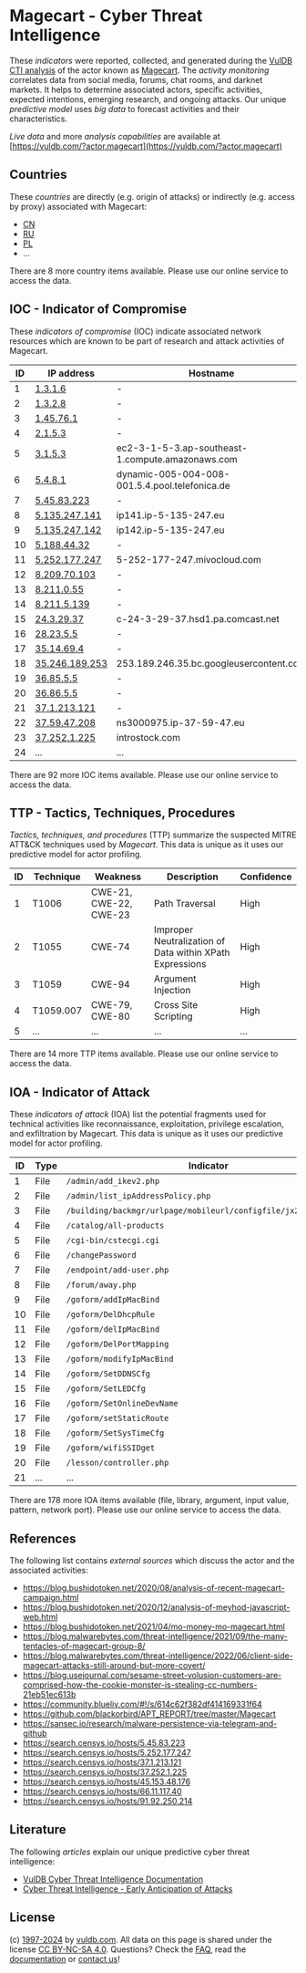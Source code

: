 # Magecart - Cyber Threat Intelligence

These _indicators_ were reported, collected, and generated during the [VulDB CTI analysis](https://vuldb.com/?kb.cti) of the actor known as [Magecart](https://vuldb.com/?actor.magecart). The _activity monitoring_ correlates data from social media, forums, chat rooms, and darknet markets. It helps to determine associated actors, specific activities, expected intentions, emerging research, and ongoing attacks. Our unique _predictive model_ uses _big data_ to forecast activities and their characteristics.

_Live data_ and more _analysis capabilities_ are available at [https://vuldb.com/?actor.magecart](https://vuldb.com/?actor.magecart)

## Countries

These _countries_ are directly (e.g. origin of attacks) or indirectly (e.g. access by proxy) associated with Magecart:

* [CN](https://vuldb.com/?country.cn)
* [RU](https://vuldb.com/?country.ru)
* [PL](https://vuldb.com/?country.pl)
* ...

There are 8 more country items available. Please use our online service to access the data.

## IOC - Indicator of Compromise

These _indicators of compromise_ (IOC) indicate associated network resources which are known to be part of research and attack activities of Magecart.

ID | IP address | Hostname | Campaign | Confidence
-- | ---------- | -------- | -------- | ----------
1 | [1.3.1.6](https://vuldb.com/?ip.1.3.1.6) | - | - | High
2 | [1.3.2.8](https://vuldb.com/?ip.1.3.2.8) | - | - | High
3 | [1.45.76.1](https://vuldb.com/?ip.1.45.76.1) | - | - | High
4 | [2.1.5.3](https://vuldb.com/?ip.2.1.5.3) | - | - | High
5 | [3.1.5.3](https://vuldb.com/?ip.3.1.5.3) | ec2-3-1-5-3.ap-southeast-1.compute.amazonaws.com | - | Medium
6 | [5.4.8.1](https://vuldb.com/?ip.5.4.8.1) | dynamic-005-004-008-001.5.4.pool.telefonica.de | - | High
7 | [5.45.83.223](https://vuldb.com/?ip.5.45.83.223) | - | - | High
8 | [5.135.247.141](https://vuldb.com/?ip.5.135.247.141) | ip141.ip-5-135-247.eu | - | High
9 | [5.135.247.142](https://vuldb.com/?ip.5.135.247.142) | ip142.ip-5-135-247.eu | - | High
10 | [5.188.44.32](https://vuldb.com/?ip.5.188.44.32) | - | - | High
11 | [5.252.177.247](https://vuldb.com/?ip.5.252.177.247) | 5-252-177-247.mivocloud.com | - | High
12 | [8.209.70.103](https://vuldb.com/?ip.8.209.70.103) | - | - | High
13 | [8.211.0.55](https://vuldb.com/?ip.8.211.0.55) | - | - | High
14 | [8.211.5.139](https://vuldb.com/?ip.8.211.5.139) | - | - | High
15 | [24.3.29.37](https://vuldb.com/?ip.24.3.29.37) | c-24-3-29-37.hsd1.pa.comcast.net | - | High
16 | [28.23.5.5](https://vuldb.com/?ip.28.23.5.5) | - | - | High
17 | [35.14.69.4](https://vuldb.com/?ip.35.14.69.4) | - | - | High
18 | [35.246.189.253](https://vuldb.com/?ip.35.246.189.253) | 253.189.246.35.bc.googleusercontent.com | - | Medium
19 | [36.85.5.5](https://vuldb.com/?ip.36.85.5.5) | - | - | High
20 | [36.86.5.5](https://vuldb.com/?ip.36.86.5.5) | - | - | High
21 | [37.1.213.121](https://vuldb.com/?ip.37.1.213.121) | - | - | High
22 | [37.59.47.208](https://vuldb.com/?ip.37.59.47.208) | ns3000975.ip-37-59-47.eu | - | High
23 | [37.252.1.225](https://vuldb.com/?ip.37.252.1.225) | introstock.com | - | High
24 | ... | ... | ... | ...

There are 92 more IOC items available. Please use our online service to access the data.

## TTP - Tactics, Techniques, Procedures

_Tactics, techniques, and procedures_ (TTP) summarize the suspected MITRE ATT&CK techniques used by _Magecart_. This data is unique as it uses our predictive model for actor profiling.

ID | Technique | Weakness | Description | Confidence
-- | --------- | -------- | ----------- | ----------
1 | T1006 | CWE-21, CWE-22, CWE-23 | Path Traversal | High
2 | T1055 | CWE-74 | Improper Neutralization of Data within XPath Expressions | High
3 | T1059 | CWE-94 | Argument Injection | High
4 | T1059.007 | CWE-79, CWE-80 | Cross Site Scripting | High
5 | ... | ... | ... | ...

There are 14 more TTP items available. Please use our online service to access the data.

## IOA - Indicator of Attack

These _indicators of attack_ (IOA) list the potential fragments used for technical activities like reconnaissance, exploitation, privilege escalation, and exfiltration by Magecart. This data is unique as it uses our predictive model for actor profiling.

ID | Type | Indicator | Confidence
-- | ---- | --------- | ----------
1 | File | `/admin/add_ikev2.php` | High
2 | File | `/admin/list_ipAddressPolicy.php` | High
3 | File | `/building/backmgr/urlpage/mobileurl/configfile/jx2_config.ini` | High
4 | File | `/catalog/all-products` | High
5 | File | `/cgi-bin/cstecgi.cgi` | High
6 | File | `/changePassword` | High
7 | File | `/endpoint/add-user.php` | High
8 | File | `/forum/away.php` | High
9 | File | `/goform/addIpMacBind` | High
10 | File | `/goform/DelDhcpRule` | High
11 | File | `/goform/delIpMacBind` | High
12 | File | `/goform/DelPortMapping` | High
13 | File | `/goform/modifyIpMacBind` | High
14 | File | `/goform/SetDDNSCfg` | High
15 | File | `/goform/SetLEDCfg` | High
16 | File | `/goform/SetOnlineDevName` | High
17 | File | `/goform/setStaticRoute` | High
18 | File | `/goform/SetSysTimeCfg` | High
19 | File | `/goform/wifiSSIDget` | High
20 | File | `/lesson/controller.php` | High
21 | ... | ... | ...

There are 178 more IOA items available (file, library, argument, input value, pattern, network port). Please use our online service to access the data.

## References

The following list contains _external sources_ which discuss the actor and the associated activities:

* https://blog.bushidotoken.net/2020/08/analysis-of-recent-magecart-campaign.html
* https://blog.bushidotoken.net/2020/12/analysis-of-meyhod-javascript-web.html
* https://blog.bushidotoken.net/2021/04/mo-money-mo-magecart.html
* https://blog.malwarebytes.com/threat-intelligence/2021/09/the-many-tentacles-of-magecart-group-8/
* https://blog.malwarebytes.com/threat-intelligence/2022/06/client-side-magecart-attacks-still-around-but-more-covert/
* https://blog.usejournal.com/sesame-street-volusion-customers-are-comprised-how-the-cookie-monster-is-stealing-cc-numbers-21eb51ec613b
* https://community.blueliv.com/#!/s/614c62f382df414169331f64
* https://github.com/blackorbird/APT_REPORT/tree/master/Magecart
* https://sansec.io/research/malware-persistence-via-telegram-and-github
* https://search.censys.io/hosts/5.45.83.223
* https://search.censys.io/hosts/5.252.177.247
* https://search.censys.io/hosts/37.1.213.121
* https://search.censys.io/hosts/37.252.1.225
* https://search.censys.io/hosts/45.153.48.176
* https://search.censys.io/hosts/66.11.117.40
* https://search.censys.io/hosts/91.92.250.214

## Literature

The following _articles_ explain our unique predictive cyber threat intelligence:

* [VulDB Cyber Threat Intelligence Documentation](https://vuldb.com/?kb.cti)
* [Cyber Threat Intelligence - Early Anticipation of Attacks](https://www.scip.ch/en/?labs.20201022)

## License

(c) [1997-2024](https://vuldb.com/?kb.changelog) by [vuldb.com](https://vuldb.com/?kb.about). All data on this page is shared under the license [CC BY-NC-SA 4.0](https://creativecommons.org/licenses/by-nc-sa/4.0/). Questions? Check the [FAQ](https://vuldb.com/?kb.faq), read the [documentation](https://vuldb.com/?kb) or [contact us](https://vuldb.com/?contact)!
